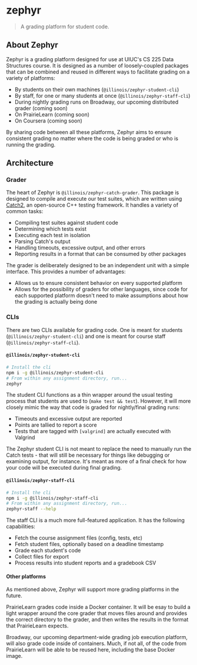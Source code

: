 # zephyr

> A grading platform for student code.

## About Zephyr

Zephyr is a grading platform designed for use at UIUC's CS 225 Data Structures course. It is designed as a number of loosely-coupled packages that can be combined and reused in different ways to facilitate grading on a variety of platforms:

* By students on their own machines (`@illinois/zephyr-student-cli`)
* By staff, for one or many students at once (`@illinois/zephyr-staff-cli`)
* During nightly grading runs on Broadway, our upcoming distributed grader (coming soon)
* On PrairieLearn (coming soon)
* On Coursera (coming soon)

By sharing code between all these platforms, Zephyr aims to ensure consistent grading no matter where the code is being graded or who is running the grading.

## Architecture

### Grader

The heart of Zephyr is `@illinois/zephyr-catch-grader`. This package is designed to compile and execute our test suites, which are written using [Catch2](https://github.com/catchorg/Catch2), an open-source C++ testing framework. It handles a variety of common tasks:

* Compiling test suites against student code
* Determining which tests exist
* Executing each test in isolation
* Parsing Catch's output
* Handling timeouts, excessive output, and other errors
* Reporting results in a format that can be consumed by other packages

The grader is deliberately designed to be an independent unit with a simple interface. This provides a number of advantages:

* Allows us to ensure consistent behavior on every supported platform
* Allows for the possibility of graders for other languages, since code for each supported platform doesn't need to make assumptions about how the grading is actually being done

### CLIs

There are two CLIs available for grading code. One is meant for students (`@illinois/zephyr-student-cli`) and one is meant for course staff (`@illinois/zephyr-staff-cli`).

#### `@illinois/zephyr-student-cli`

```sh
# Install the cli
npm i -g @illinois/zephyr-student-cli
# From within any assignment directory, run...
zephyr
```

The student CLI functions as a thin wrapper around the usual testing process that students are used to (`make test && test`). However, it will more closely mimic the way that code is graded for nightly/final grading runs:

* Timeouts and excessive output are reported
* Points are tallied to report a score
* Tests that are tagged with `[valgrind]` are actually executed with Valgrind

The Zephyr student CLI is not meant to replace the need to manually run the Catch tests - that will still be necessary for things like debugging or examining output, for instance. It's meant as more of a final check for how your code will be executed during final grading.

#### `@illinois/zephyr-staff-cli`

```sh
# Install the cli
npm i -g @illinois/zephyr-staff-cli
# From within any assignment directory, run...
zephyr-staff --help
```

The staff CLI is a much more full-featured application. It has the following capabilities:

* Fetch the course assignment files (config, tests, etc)
* Fetch student files, optionally based on a deadline timestamp
* Grade each student's code
* Collect files for export
* Process results into student reports and a gradebook CSV

#### Other platforms

As mentioned above, Zephyr will support more grading platforms in the future.

PrairieLearn grades code inside a Docker container. It will be esay to build a light wrapper around the core grader that moves files around and provides the correct directory to the grader, and then writes the results in the format that PrairieLearn expects.

Broadway, our upcoming department-wide grading job execution platform, will also grade code inside of containers. Much, if not all, of the code from PrairieLearn will be able to be reused here, including the base Docker image.